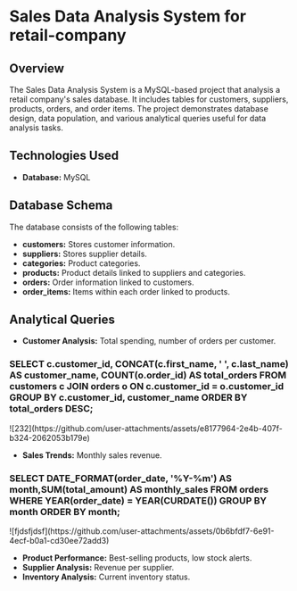 # Sales Data Analysis System for retail-company

## Overview

The Sales Data Analysis System is a MySQL-based project that analysis a retail company's sales database. It includes tables for customers, suppliers, products, orders, and order items. The project demonstrates database design, data population, and various analytical queries useful for data analysis tasks.

## Technologies Used

- **Database:** MySQL
## Database Schema

The database consists of the following tables:

- **customers:** Stores customer information.
- **suppliers:** Stores supplier details.
- **categories:** Product categories.
- **products:** Product details linked to suppliers and categories.
- **orders:** Order information linked to customers.
- **order_items:** Items within each order linked to products.


## Analytical Queries

- **Customer Analysis:** Total spending, number of orders per customer.
<h3>
SELECT c.customer_id, CONCAT(c.first_name, ' ', c.last_name) AS customer_name, COUNT(o.order_id) AS total_orders
FROM customers c JOIN orders o ON c.customer_id = o.customer_id
GROUP BY c.customer_id, customer_name ORDER BY total_orders DESC;
</h3> 
![232](https://github.com/user-attachments/assets/e8177964-2e4b-407f-b324-2062053b179e)

- **Sales Trends:** Monthly sales revenue.
<h3>
  SELECT DATE_FORMAT(order_date, '%Y-%m') AS month,SUM(total_amount) AS monthly_sales
FROM orders WHERE YEAR(order_date) = YEAR(CURDATE()) GROUP BY month ORDER BY month;
</h3>
![fjdsfjdsf](https://github.com/user-attachments/assets/0b6bfdf7-6e91-4ecf-b0a1-cd30ee72add3)

- **Product Performance:** Best-selling products, low stock alerts.
- **Supplier Analysis:** Revenue per supplier.
- **Inventory Analysis:** Current inventory status.

 

 


